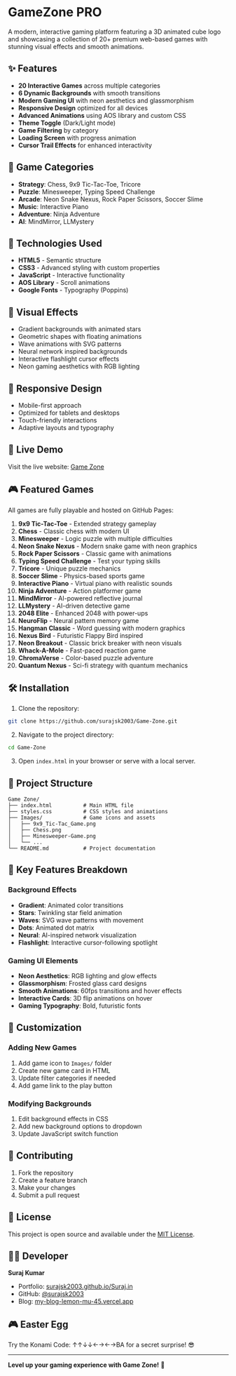 # GameZone PRO

A modern, interactive gaming platform featuring a 3D animated cube logo and showcasing a collection of 20+ premium web-based games with stunning visual effects and smooth animations.

## ✨ Features

- **20 Interactive Games** across multiple categories
- **6 Dynamic Backgrounds** with smooth transitions
- **Modern Gaming UI** with neon aesthetics and glassmorphism
- **Responsive Design** optimized for all devices
- **Advanced Animations** using AOS library and custom CSS
- **Theme Toggle** (Dark/Light mode)
- **Game Filtering** by category
- **Loading Screen** with progress animation
- **Cursor Trail Effects** for enhanced interactivity

## 🎯 Game Categories

- **Strategy**: Chess, 9x9 Tic-Tac-Toe, Tricore
- **Puzzle**: Minesweeper, Typing Speed Challenge
- **Arcade**: Neon Snake Nexus, Rock Paper Scissors, Soccer Slime
- **Music**: Interactive Piano
- **Adventure**: Ninja Adventure
- **AI**: MindMirror, LLMystery

## 🚀 Technologies Used

- **HTML5** - Semantic structure
- **CSS3** - Advanced styling with custom properties
- **JavaScript** - Interactive functionality
- **AOS Library** - Scroll animations
- **Google Fonts** - Typography (Poppins)

## 🎨 Visual Effects

- Gradient backgrounds with animated stars
- Geometric shapes with floating animations
- Wave animations with SVG patterns
- Neural network inspired backgrounds
- Interactive flashlight cursor effects
- Neon gaming aesthetics with RGB lighting

## 📱 Responsive Design

- Mobile-first approach
- Optimized for tablets and desktops
- Touch-friendly interactions
- Adaptive layouts and typography

## 🔗 Live Demo

Visit the live website: [Game Zone](https://your-game-zone-url.com)

## 🎮 Featured Games

All games are fully playable and hosted on GitHub Pages:

1. **9x9 Tic-Tac-Toe** - Extended strategy gameplay
2. **Chess** - Classic chess with modern UI
3. **Minesweeper** - Logic puzzle with multiple difficulties
4. **Neon Snake Nexus** - Modern snake game with neon graphics
5. **Rock Paper Scissors** - Classic game with animations
6. **Typing Speed Challenge** - Test your typing skills
7. **Tricore** - Unique puzzle mechanics
8. **Soccer Slime** - Physics-based sports game
9. **Interactive Piano** - Virtual piano with realistic sounds
10. **Ninja Adventure** - Action platformer game
11. **MindMirror** - AI-powered reflective journal
12. **LLMystery** - AI-driven detective game
13. **2048 Elite** - Enhanced 2048 with power-ups
14. **NeuroFlip** - Neural pattern memory game
15. **Hangman Classic** - Word guessing with modern graphics
16. **Nexus Bird** - Futuristic Flappy Bird inspired
17. **Neon Breakout** - Classic brick breaker with neon visuals
18. **Whack-A-Mole** - Fast-paced reaction game
19. **ChromaVerse** - Color-based puzzle adventure
20. **Quantum Nexus** - Sci-fi strategy with quantum mechanics

## 🛠️ Installation

1. Clone the repository:
```bash
git clone https://github.com/surajsk2003/Game-Zone.git
```

2. Navigate to the project directory:
```bash
cd Game-Zone
```

3. Open `index.html` in your browser or serve with a local server.

## 📁 Project Structure

```
Game Zone/
├── index.html          # Main HTML file
├── styles.css          # CSS styles and animations
├── Images/             # Game icons and assets
│   ├── 9x9_Tic-Tac_Game.png
│   ├── Chess.png
│   ├── Minesweeper-Game.png
│   └── ...
└── README.md           # Project documentation
```

## 🎯 Key Features Breakdown

### Background Effects
- **Gradient**: Animated color transitions
- **Stars**: Twinkling star field animation
- **Waves**: SVG wave patterns with movement
- **Dots**: Animated dot matrix
- **Neural**: AI-inspired network visualization
- **Flashlight**: Interactive cursor-following spotlight

### Gaming UI Elements
- **Neon Aesthetics**: RGB lighting and glow effects
- **Glassmorphism**: Frosted glass card designs
- **Smooth Animations**: 60fps transitions and hover effects
- **Interactive Cards**: 3D flip animations on hover
- **Gaming Typography**: Bold, futuristic fonts

## 🔧 Customization

### Adding New Games
1. Add game icon to `Images/` folder
2. Create new game card in HTML
3. Update filter categories if needed
4. Add game link to the play button

### Modifying Backgrounds
1. Edit background effects in CSS
2. Add new background options to dropdown
3. Update JavaScript switch function

## 🌟 Contributing

1. Fork the repository
2. Create a feature branch
3. Make your changes
4. Submit a pull request

## 📄 License

This project is open source and available under the [MIT License](LICENSE).

## 👨‍💻 Developer

**Suraj Kumar**
- Portfolio: [surajsk2003.github.io/Suraj.in](https://surajsk2003.github.io/Suraj.in/)
- GitHub: [@surajsk2003](https://github.com/surajsk2003)
- Blog: [my-blog-lemon-mu-45.vercel.app](https://my-blog-lemon-mu-45.vercel.app/)

## 🎮 Easter Egg

Try the Konami Code: ↑↑↓↓←→←→BA for a secret surprise! 😎

---

**Level up your gaming experience with Game Zone!** 🚀
